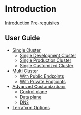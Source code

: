 # Introduction

[Introduction](./introduction.md)
[Pre-requisites](./prerequisites.md)

## User Guide

- [Single Cluster](./single/single.md)
  - [Single Development Cluster](./single/dev.md)
  - [Single Production Cluster](./single/production.md)
  - [Single Customized Cluster]()
- [Multi Cluster](./multi/multi.md)
  - [With Public Endpoints](./multi/pub-ep.md)
  - [With Private Endpoints](./multi/pri-ep.md)
- [Advanced Customizations](./advanced/advanced.md)
  - [Control plane](./advanced/controlplane.md)
  - [Data plane]()
  - [DNS](./advanced/dns.md)
- [Terraform Options](./terraformoptions.md)